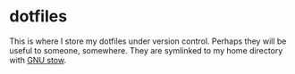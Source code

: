 dotfiles
========

This is where I store my dotfiles under version control. Perhaps they will be useful to someone, somewhere. They are symlinked to my home directory with [GNU stow](https://www.gnu.org/software/stow/).
